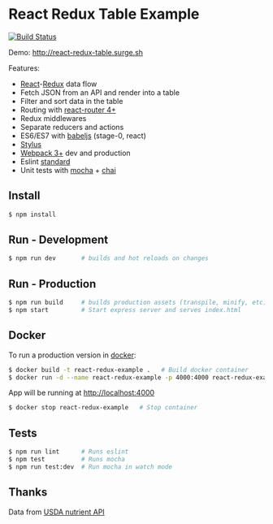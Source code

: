 # React Redux Table Example

[![Build Status](https://travis-ci.org/alyssaq/react-redux-table-example.png?branch=master)](https://travis-ci.org/alyssaq/react-redux-table-example)

Demo: <http://react-redux-table.surge.sh>

Features:

 * [React](https://facebook.github.io/react)-[Redux](http://redux.js.org) data flow
 * Fetch JSON from an API and render into a table
 * Filter and sort data in the table
 * Routing with [react-router 4+](https://github.com/rackt/react-router)
 * Redux middlewares
 * Separate reducers and actions
 * ES6/ES7 with [babeljs](https://babeljs.io) (stage-0, react)
 * [Stylus](http://learnboost.github.io/stylus)
 * [Webpack 3+](https://webpack.github.io) dev and production
 * Eslint [standard](http://standardjs.com)
 * Unit tests with [mocha](https://mochajs.org) + [chai](http://chaijs.com)

## Install
```sh
$ npm install
```

## Run - Development
```sh
$ npm run dev       # builds and hot reloads on changes
```

## Run - Production
```sh
$ npm run build     # builds production assets (transpile, minify, etc)
$ npm start         # Start express server and serves index.html
```

## Docker
To run a production version in [docker](https://www.docker.com):
```sh
$ docker build -t react-redux-example .   # Build docker container
$ docker run -d --name react-redux-example -p 4000:4000 react-redux-example  # Run docker container
```
App will be running at <http://localhost:4000>

```sh
$ docker stop react-redux-example   # Stop container
```

## Tests
```sh
$ npm run lint      # Runs eslint
$ npm test          # Runs mocha
$ npm run test:dev  # Run mocha in watch mode
```

## Thanks

Data from [USDA nutrient API](http://ndb.nal.usda.gov/ndb/doc/apilist/API-NUTRIENT-REPORT.md)

